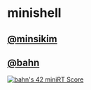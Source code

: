 # minishell

## [@minsikim](https://github.com/minsikim-42)

## [@bahn](https://github.com/Ahngbeom)

[![bahn's 42 miniRT Score](https://badge42.vercel.app/api/v2/cl1n6fb2j003009l0lfanbfyx/project/2468916)](https://github.com/JaeSeoKim/badge42)
